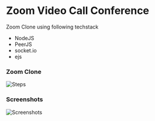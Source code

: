 # Zoom Video Call Conference
Zoom Clone using following techstack
- NodeJS
- PeerJS
- socket.io
- ejs

### Zoom Clone
![Steps](https://raw.githubusercontent.com/aakritsubedi/zoom-video-call/master/Zoom_Video_Call.png)

### Screenshots
![Screenshots](https://raw.githubusercontent.com/aakritsubedi/zoom-video-call/master/zoomClone.gif)